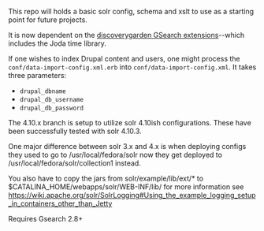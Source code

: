 This repo will holds a basic solr config, schema and xslt to use as a starting point for future projects.

It is now dependent on the [discoverygarden GSearch extensions](https://github.com/discoverygarden/dgi_gsearch_extensions)--which includes the Joda time library.

If one wishes to index Drupal content and users, one might process the `conf/data-import-config.xml.erb` into `conf/data-import-config.xml`. It takes three parameters:
* `drupal_dbname`
* `drupal_db_username`
* `drupal_db_password`

The 4.10.x branch is setup to utilize solr 4.10ish configurations. These have been successfully tested with solr 4.10.3.

One major difference between solr 3.x and 4.x is when deploying configs they used to go to /usr/local/fedora/solr now they get deployed to /usr/local/fedora/solr/collection1 instead.

You also have to copy the jars from solr/example/lib/ext/* to $CATALINA_HOME/webapps/solr/WEB-INF/lib/ for more information see https://wiki.apache.org/solr/SolrLogging#Using_the_example_logging_setup_in_containers_other_than_Jetty

Requires Gsearch 2.8+
